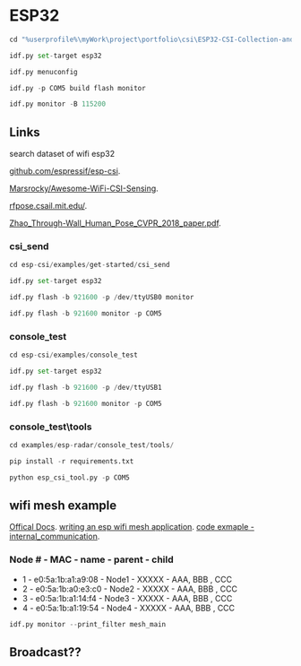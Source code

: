 # ESP32

```py
cd "%userprofile%\myWork\project\portfolio\csi\ESP32-CSI-Collection-and-Display\active_ap"

idf.py set-target esp32

idf.py menuconfig

idf.py -p COM5 build flash monitor

idf.py monitor -B 115200
```

## Links

search dataset of wifi esp32

[github.com/espressif/esp-csi](https://github.com/espressif/esp-csi/tree/master).

[Marsrocky/Awesome-WiFi-CSI-Sensing](https://github.com/Marsrocky/Awesome-WiFi-CSI-Sensing#awesome-wifi-sensing).

[rfpose.csail.mit.edu/](http://rfpose.csail.mit.edu/#Alsocheckout).

[Zhao_Through-Wall_Human_Pose_CVPR_2018_paper.pdf](https://openaccess.thecvf.com/content_cvpr_2018/papers/Zhao_Through-Wall_Human_Pose_CVPR_2018_paper.pdf).

### csi_send

```py
cd esp-csi/examples/get-started/csi_send

idf.py set-target esp32

idf.py flash -b 921600 -p /dev/ttyUSB0 monitor

idf.py flash -b 921600 monitor -p COM5
```

### console_test

```py
cd esp-csi/examples/console_test

idf.py set-target esp32

idf.py flash -b 921600 -p /dev/ttyUSB1

idf.py flash -b 921600 monitor -p COM5
```

### console_test\tools

```py
cd examples/esp-radar/console_test/tools/

pip install -r requirements.txt

python esp_csi_tool.py -p COM5
```

## wifi mesh example

[Offical Docs](https://docs.espressif.com/projects/esp-idf/en/stable/esp32/api-reference/network/esp-wifi-mesh.html).
[writing an esp wifi mesh application](https://docs.espressif.com/projects/esp-idf/en/stable/esp32/api-reference/network/esp-wifi-mesh.html#writing-an-esp-wifi-mesh-application).
[code exmaple - internal_communication](https://github.com/espressif/esp-idf/tree/master/examples/mesh/internal_communication).

### Node # - MAC - name - parent - child

* 1 - e0:5a:1b:a1:a9:08 - Node1 - XXXXX - AAA, BBB , CCC
* 2 - e0:5a:1b:a0:e3:c0 - Node2 - XXXXX - AAA, BBB , CCC
* 3 - e0:5a:1b:a1:14:f4 - Node3 - XXXXX - AAA, BBB , CCC
* 4 - e0:5a:1b:a1:19:54 - Node4 - XXXXX - AAA, BBB , CCC

```py
idf.py monitor --print_filter mesh_main
```

## Broadcast??
